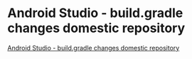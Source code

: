 # Android Studio - build.gradle changes domestic repository
[Android Studio - build.gradle changes domestic repository](https://aiwithcloud.com/2022/09/15/android_studio___build-gradle_changes_domestic_repository/)
